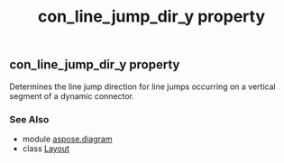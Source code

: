 ﻿---
title: con_line_jump_dir_y property
second_title: Aspose.Diagram for Python via .NET API References
description: 
type: docs
weight: 60
url: /python-net/aspose.diagram/layout/con_line_jump_dir_y/
is_root: false
---

## con_line_jump_dir_y property


Determines the line jump direction for line jumps occurring on a vertical segment of a dynamic connector.

### See Also
* module [aspose.diagram](../../)
* class [Layout](/diagram/python-net/aspose.diagram/layout)
